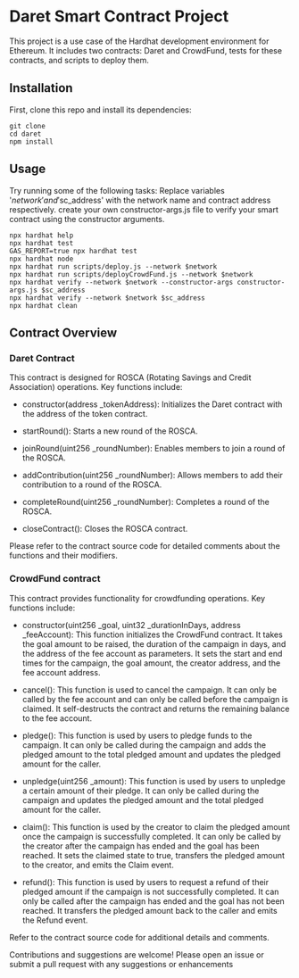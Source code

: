 # Daret Smart Contract Project

This project is a use case of the Hardhat development environment for Ethereum. It includes two contracts: Daret and CrowdFund, tests for these contracts, and scripts to deploy them.

## Installation

First, clone this repo and install its dependencies:

```shell
git clone
cd daret
npm install
```

## Usage

Try running some of the following tasks:
Replace variables '$network' and '$sc_address' with the network name and contract address respectively.
create your own constructor-args.js file to verify your smart contract using the constructor arguments.

```shell
npx hardhat help
npx hardhat test
GAS_REPORT=true npx hardhat test
npx hardhat node
npx hardhat run scripts/deploy.js --network $network
npx hardhat run scripts/deployCrowdFund.js --network $network
npx hardhat verify --network $network --constructor-args constructor-args.js $sc_address
npx hardhat verify --network $network $sc_address 
npx hardhat clean
```

## Contract Overview

### Daret Contract

This contract is designed for ROSCA (Rotating Savings and Credit Association) operations. Key functions include:

* constructor(address _tokenAddress): Initializes the Daret contract with the address of the token contract.

* startRound(): Starts a new round of the ROSCA.

* joinRound(uint256 _roundNumber): Enables members to join a round of the ROSCA.

* addContribution(uint256 _roundNumber): Allows members to add their contribution to a round of the ROSCA.

* completeRound(uint256 _roundNumber): Completes a round of the ROSCA.

* closeContract(): Closes the ROSCA contract.

Please refer to the contract source code for detailed comments about the functions and their modifiers.

### CrowdFund contract

This contract provides functionality for crowdfunding operations. Key functions include:

* constructor(uint256 _goal, uint32 _durationInDays, address _feeAccount): This function initializes the CrowdFund contract. It takes the goal amount to be raised, the duration of the campaign in days, and the address of the fee account as parameters. It sets the start and end times for the campaign, the goal amount, the creator address, and the fee account address.

* cancel(): This function is used to cancel the campaign. It can only be called by the fee account and can only be called before the campaign is claimed. It self-destructs the contract and returns the remaining balance to the fee account.

* pledge(): This function is used by users to pledge funds to the campaign. It can only be called during the campaign and adds the pledged amount to the total pledged amount and updates the pledged amount for the caller.

* unpledge(uint256 _amount): This function is used by users to unpledge a certain amount of their pledge. It can only be called during the campaign and updates the pledged amount and the total pledged amount for the caller.

* claim(): This function is used by the creator to claim the pledged amount once the campaign is successfully completed. It can only be called by the creator after the campaign has ended and the goal has been reached. It sets the claimed state to true, transfers the pledged amount to the creator, and emits the Claim event.

* refund(): This function is used by users to request a refund of their pledged amount if the campaign is not successfully completed. It can only be called after the campaign has ended and the goal has not been reached. It transfers the pledged amount back to the caller and emits the Refund event.

Refer to the contract source code for additional details and comments.

Contributions and suggestions are welcome! Please open an issue or submit a pull request with any suggestions or enhancements